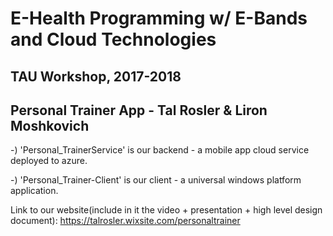 # E-Health Programming w/ E-Bands and Cloud Technologies
## TAU Workshop, 2017-2018
## Personal Trainer App - Tal Rosler & Liron Moshkovich

-) 'Personal_TrainerService' is our backend - a mobile app cloud service deployed to azure.

-) 'Personal_Trainer-Client' is our client - a universal windows platform application.


Link to our website(include in it the video + presentation + high level design document):
https://talrosler.wixsite.com/personaltrainer




